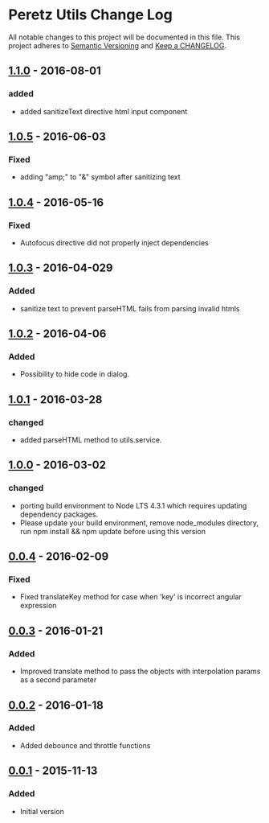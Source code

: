 # Peretz Utils Change Log

All notable changes to this project will be documented in this file. This project adheres to
[Semantic Versioning](http://semver.org/) and [Keep a CHANGELOG](http://keepachangelog.com/).

## [1.1.0](https://gitlabhost.rtp.raleigh.ibm.com/commerce-ui/x1-ui-ng-utils/tree/1.1.0) - 2016-08-01
### added
- added sanitizeText directive html input component

## [1.0.5](https://gitlabhost.rtp.raleigh.ibm.com/commerce-ui/x1-ui-ng-utils/tree/1.0.5) - 2016-06-03
### Fixed
- adding "amp;" to "&" symbol after sanitizing text

## [1.0.4](https://gitlabhost.rtp.raleigh.ibm.com/commerce-ui/x1-ui-ng-utils/tree/1.0.4) - 2016-05-16
### Fixed
- Autofocus directive did not properly inject dependencies

## [1.0.3](http://stash.xtify.com/projects/X1-UI/repos/x1-ui-ng-calendar-core/browse?at=refs%2Ftags%2F1.0.3) - 2016-04-029
### Added
- sanitize text to prevent parseHTML fails from parsing invalid htmls

## [1.0.2](http://stash.xtify.com/projects/X1-UI/repos/x1-ui-ng-calendar-core/browse?at=refs%2Ftags%2F1.0.2) - 2016-04-06
### Added
- Possibility to hide code in dialog.

## [1.0.1](http://stash.xtify.com/projects/X1-UI/repos/x1-ui-ng-calendar-core/browse?at=refs%2Ftags%2F1.0.1) - 2016-03-28
### changed
- added parseHTML method to utils.service.

## [1.0.0](http://stash.xtify.com/projects/X1-UI/repos/x1-ui-ng-calendar-core/browse?at=refs%2Ftags%2F1.0.0) - 2016-03-02
### changed
- porting build environment to Node LTS 4.3.1 which requires updating dependency packages.
- Please update your build environment, remove node_modules directory, run npm install && npm update before using this version

## [0.0.4](http://stash.xtify.com/projects/X1-UI/repos/x1-ui-ng-utils/browse?at=refs%2Ftags%2F0.0.4) - 2016-02-09
### Fixed
- Fixed translateKey method for case when 'key' is incorrect angular expression

## [0.0.3](http://stash.xtify.com/projects/X1-UI/repos/x1-ui-ng-utils/browse?at=refs%2Ftags%2F0.0.3) - 2016-01-21
### Added
- Improved translate method to pass the objects with interpolation params as a second parameter

## [0.0.2](http://stash.xtify.com/projects/X1-UI/repos/x1-ui-ng-utils/browse?at=refs%2Ftags%2F0.0.2) - 2016-01-18
### Added
- Added debounce and throttle functions

## [0.0.1](http://stash.xtify.com/projects/X1-UI/repos/x1-ui-ng-utils/browse?at=refs%2Ftags%2F0.0.1) - 2015-11-13
### Added
- Initial version